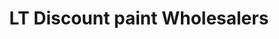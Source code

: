 ---
title: "LT Discount paint Wholesalers"
url: /woodstock/lt-discount-paint-wholesalers/
shop: Eisenwaren
---